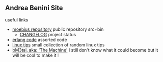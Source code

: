 ## Andrea Benini Site

useful links

- [moebius repository](https://andreabenini.github.io/moebius/) public repository src+bin
  * [CHANGELOG](https://raw.githubusercontent.com/andreabenini/moebius/master/CHANGELOG) project status
- [erlang code](https://github.com/andreabenini/erlangCode) assorted code
- [linux tips](https://github.com/andreabenini/linux.tips) small collection of random linux tips
- [bM3tal, aka: 'The Machine'](https://github.com/andreabenini/bM3tal) I still don't know what it could become but it will be cool to make it !
